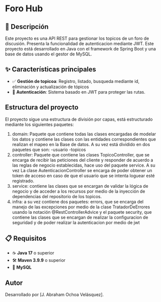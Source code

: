 # Foro Hub

## 📝 Descripción
Este proyecto es una API REST para gestionar los topicos de un foro de discusión. Presenta la funcionalidad de autenticacion mediante JWT. Este proyecto está desarrollado en Java con el framework de Spring Boot y una base de datos usando el gestor de MySQL.


## ✨ Características principales
- ✅ **Gestión de topicoa**: Registro, listado, busqueda mediante id, eliminación y actualización de tópicos
- 🔐 **Autenticación**: Sistema basado en JWT para proteger las rutas.

## Estructura del proyecto
El proyecto sigue una estructura de división por capas, está estructurado mediante los siguientes paquetes:
1. domain: Paquete que contiene todas las clases encargadas de modelar los datos y contiene las clases con las entidades correspondientes que realizan el mapeo en la Base de datos. A su vez está dividido en dos paquetes que son:
  -usuario
  -topicos
2. controller: Paquete que contiene las clases TopicoController, que se encarga de recibir las peticiones del cliente y responder de acuerdo a las reglas de negocio establecidas, hace uso del paquete service. A su vez La clase AutenticacionController se encarga de
  poder obtener un token de acceso en caso de que el usuario que se intenta loguear esté registrado.
3. service: contiene las clases que se encargan de validar la lógica de negocio y de acceder a los recursos por medio de la inyección de dependencias del repositorio de los topicos.
4. infra: a su vez contiene dos paquetes: errors, que se encarga del manejo de las excepciones por medio de la clase TratadorDeErrores usando la notación @RestControllerAdvice y el paquete security, que contiene las clases que se encargan de realizar la configuracion de seguridad y de poder realizar la autenticacion por medio de jwt 

## 📋 Requisitos
- ☕ **Java 17** o superior
- 🛠️ **Maven 3.9.9** o superior
- 🐬 **MySQL**

## Autor

Desarrollado por [J. Abraham Ochoa Velásquez].
